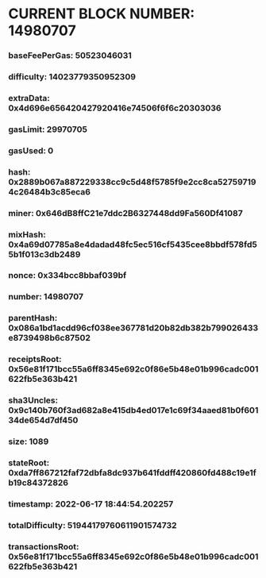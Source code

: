 # CURRENT BLOCK NUMBER: 14980707

### baseFeePerGas: 50523046031
### difficulty: 14023779350952309
### extraData: 0x4d696e656420427920416e74506f6f6c20303036
### gasLimit: 29970705
### gasUsed: 0
### hash: 0x2889b067a887229338cc9c5d48f5785f9e2cc8ca527597194c26484b3c85eca6
### miner: 0x646dB8ffC21e7ddc2B6327448dd9Fa560Df41087
### mixHash: 0x4a69d07785a8e4dadad48fc5ec516cf5435cee8bbdf578fd55b1f013c3db2489
### nonce: 0x334bcc8bbaf039bf
### number: 14980707
### parentHash: 0x086a1bd1acdd96cf038ee367781d20b82db382b799026433e8739498b6c87502
### receiptsRoot: 0x56e81f171bcc55a6ff8345e692c0f86e5b48e01b996cadc001622fb5e363b421
### sha3Uncles: 0x9c140b760f3ad682a8e415db4ed017e1c69f34aaed81b0f60134de654d7df450
### size: 1089
### stateRoot: 0xda7ff867212faf72dbfa8dc937b641fddff420860fd488c19e1fb19c84372826
### timestamp: 2022-06-17 18:44:54.202257
### totalDifficulty: 51944179760611901574732
### transactionsRoot: 0x56e81f171bcc55a6ff8345e692c0f86e5b48e01b996cadc001622fb5e363b421
